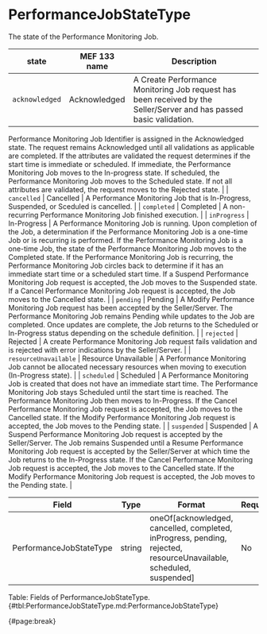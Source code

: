 <!--
    ATTENTION: This file was generated via gradle!
               Do NOT manually edit this file! Any such changes will be overwritten!
-->

# PerformanceJobStateType

The state of the Performance Monitoring Job.

| state                  | MEF 133 name         | Description                                                                                                                                                                                                                                                                                                                                                                                                                                                                                                                                                                                                                                                                      |
| ---------------------- | -------------------- | -------------------------------------------------------------------------------------------------------------------------------------------------------------------------------------------------------------------------------------------------------------------------------------------------------------------------------------------------------------------------------------------------------------------------------------------------------------------------------------------------------------------------------------------------------------------------------------------------------------------------------------------------------------------------------- |
| `acknowledged`         | Acknowledged         | A Create Performance Monitoring Job request has been received by the Seller/Server and has passed basic validation.
Performance Monitoring Job Identifier is assigned in the Acknowledged state.
The request remains Acknowledged until all validations as applicable are completed.
If the attributes are validated the request determines if the start time is immediate or scheduled.
If immediate, the Performance Monitoring Job moves to the In-progress state.
If scheduled, the Performance Monitoring Job moves to the Scheduled state.
If not all attributes are validated, the request moves to the Rejected state.
                                     |
| `cancelled`            | Cancelled            | A Performance Monitoring Job that is In-Progress, Suspended, or Sceduled is cancelled.
                                                                                                                                                                                                                                                                                                                                                                                                                                                                                                                                                                                           |
| `completed`            | Completed            | A non-recurring Performance Monitoring Job finished execution.
                                                                                                                                                                                                                                                                                                                                                                                                                                                                                                                                                                                                                  |
| `inProgress`           | In-Progress          | A Performance Monitoring Job is running.
Upon completion of the Job, a determination if the Performance Monitoring Job is a one-time Job or is recurring is performed.
If the Performance Monitoring Job is a one-time Job, the state of the Performance Monitoring Job moves to the Completed state.
If the Performance Monitoring Job is recurring, the Performance Monitoring Job circles back to determine if it has an immediate start time or a scheduled start time.
If a Suspend Performance Monitoring Job request is accepted, the Job moves to the Suspended state.
If a Cancel Performance Monitoring Job request is accepted, the Job moves to the Cancelled state.
|
| `pending`              | Pending              | A Modify Performance Monitoring Job request has been accepted by the Seller/Server.
The Performance Monitoring Job remains Pending while updates to the Job are completed.
Once updates are complete, the Job returns to the Scheduled or In-Progress status depending on the schedule definition.
                                                                                                                                                                                                                                                                                                                                                                 |
| `rejected`             | Rejected             | A create Performance Monitoring Job request fails validation and is rejected with error indications by the Seller/Server.
                                                                                                                                                                                                                                                                                                                                                                                                                                                                                                                                                       |
| `resourceUnavailable`  | Resource Unavailable | A Performance Monitoring Job cannot be allocated necessary resources when moving to execution (In-Progress state).
                                                                                                                                                                                                                                                                                                                                                                                                                                                                                                                                                              |
| `scheduled`            | Scheduled            | A Performance Monitoring Job is created that does not have an immediate start time.
The Performance Monitoring Job stays Scheduled until the start time is reached.
The Performance Monitoring Job then moves to In-Progress.
If the Cancel Performance Monitoring Job request is accepted, the Job moves to the Cancelled state.
If the Modify Performance Monitoring Job request is accepted, the Job moves to the Pending state.
                                                                                                                                                                                                                                             |
| `suspended`            | Suspended            | A Suspend Performance Monitoring Job request is accepted by the Seller/Server.
The Job remains Suspended until a Resume Performance Monitoring Job request is accepted by the Seller/Server at which time the Job returns to the In-Progress state.
If the Cancel Performance Monitoring Job request is accepted, the Job moves to the Cancelled state.
If the Modify Performance Monitoring Job request is accepted, the Job moves to the Pending state.
                                                                                                                                                                                                                       |

| Field | Type | Format | Required |
| ------- | ------- | ------- | --- |
| PerformanceJobStateType | string | oneOf[acknowledged, cancelled, completed, inProgress, pending, rejected, resourceUnavailable, scheduled, suspended] | No |

Table: Fields of PerformanceJobStateType. {#tbl:PerformanceJobStateType.md:PerformanceJobStateType}

{#page:break}
